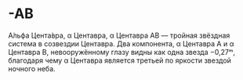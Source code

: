 # -AB
А́льфа Цента́вра, α Центавра, α Центавра AB — тройная звёздная система в созвездии Центавра. Два компонента, α Центавра А и α Центавра B, невооружённому глазу видны как одна звезда −0,27ᵐ, благодаря чему α Центавра является третьей по яркости звездой ночного неба. 

